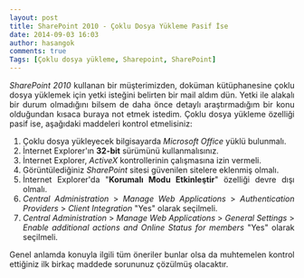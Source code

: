 ```yaml
---
layout: post
title: SharePoint 2010 - Çoklu Dosya Yükleme Pasif İse
date: 2014-09-03 16:03
author: hasangok
comments: true
Tags: [Çoklu dosya yükleme, Sharepoint, SharePoint]
---
```

<p style="text-align: justify;"><em>SharePoint 2010</em> kullanan bir müşterimizden, doküman kütüphanesine çoklu dosya yüklemek için yetki isteğini belirten bir mail aldım dün. Yetki ile alakalı bir durum olmadığını bilsem de daha önce detaylı araştırmadığım bir konu olduğundan kısaca buraya not etmek istedim. Çoklu dosya yükleme özelliği pasif ise, aşağıdaki maddeleri kontrol etmelisiniz:</p>

<ol style="text-align: justify;">
	<li>Çoklu dosya yükleyecek bilgisayarda <em>Microsoft Office</em> yüklü bulunmalı.</li>
	<li>İnternet Explorer'ın <strong>32-bit</strong> sürümünü kullanmalısınız.</li>
	<li>İnternet Explorer, <em>ActiveX</em> kontrollerinin çalışmasına izin vermeli.</li>
	<li>Görüntülediğiniz <em>SharePoint</em> sitesi güvenilen sitelere eklenmiş olmalı.</li>
	<li>İnternet Explorer'da "<strong>Korumalı Modu Etkinleştir</strong>" özelliği devre dışı olmalı.</li>
	<li><em>Central Administration</em> &gt; <em>Manage Web Applications</em> &gt; <em>Authentication Providers</em> &gt; <em>Client Integration</em> "Yes" olarak seçilmeli.</li>
	<li><em>Central Administration</em> &gt; <em>Manage Web Applications</em> &gt; <em>General Settings</em> &gt; <em>Enable additional actions and Online Status for members</em> "Yes" olarak seçilmeli.</li>
</ol>
<p style="text-align: justify;">Genel anlamda konuyla ilgili tüm öneriler bunlar olsa da muhtemelen kontrol ettiğiniz ilk birkaç maddede sorununuz çözülmüş olacaktır.</p>
